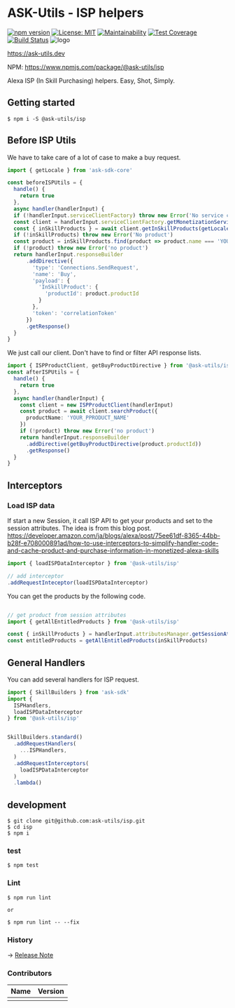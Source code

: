 # ASK-Utils - ISP helpers
[![npm version](https://badge.fury.io/js/%40ask-utils%2Fisp.svg)](https://badge.fury.io/js/%40ask-utils%2Fisp)
[![License: MIT](https://img.shields.io/badge/License-MIT-yellow.svg)](https://opensource.org/licenses/MIT)
[![Maintainability](https://api.codeclimate.com/v1/badges/c17851759423ce151b9e/maintainability)](https://codeclimate.com/github/ask-utils/ask-utils/maintainability)
[![Test Coverage](https://api.codeclimate.com/v1/badges/c17851759423ce151b9e/test_coverage)](https://codeclimate.com/github/ask-utils/ask-utils/test_coverage)
[![Build Status](https://travis-ci.org/ask-utils/ask-utils.svg?branch=master)](https://travis-ci.org/ask-utils/ask-utils)
![logo](https://ask-utils.dev/static/9cbabc261164aba75a5d7e32d0e53371/8a651/youtube_profile_image.png)

https://ask-utils.dev

NPM: https://www.npmjs.com/package/@ask-utils/isp

Alexa ISP (In Skill Purchasing) helpers.
Easy, Shot, Simply.

## Getting started

```
$ npm i -S @ask-utils/isp
```

## Before ISP Utils
We have to take care of a lot of case to make a buy request.

```typescript
import { getLocale } from 'ask-sdk-core'

const beforeISPUtils = {
  handle() {
    return true
  },
  async handler(handlerInput) {
  if (!handlerInput.serviceClientFactory) throw new Error('No service client')
  const client = handlerInput.serviceClientFactory.getMonetizationServiceClient()
  const { inSkillProducts } = await client.getInSkillProducts(getLocale(handlerInput.requestEnvelope))
  if (!inSkillProducts) throw new Error('No product')
  const product = inSkillProducts.find(product => product.name === 'YOUR_PPRODUCT_NAME')
  if (!product) throw new Error('no product')
  return handlerInput.responseBuilder
      .addDirective({
        'type': 'Connections.SendRequest',
        'name': 'Buy',
        'payload': {
          'InSkillProduct': {
            'productId': product.productId
          }
        },
        'token': 'correlationToken'
      })
      .getResponse()
  }
}
```

We just call our client. Don't have to find or filter API response lists.

```typescript
import { ISPProductClient, getBuyProductDirective } from '@ask-utils/isp'
const afterISPUtils = {
  handle() {
    return true
  },
  async handler(handlerInput) {
    const client = new ISPProductClient(handlerInput)
    const product = await client.searchProduct({
      productName: 'YOUR_PPRODUCT_NAME'
    })
    if (!product) throw new Error('no product')
    return handlerInput.responseBuilder
      .addDirective(getBuyProductDirective(product.productId))
      .getResponse()
  }
}
```

## Interceptors

### Load ISP data
If start a new Session, it call ISP API to get your products and set to the session attributes.
The idea is from this blog post.
https://developer.amazon.com/ja/blogs/alexa/post/75ee61df-8365-44bb-b28f-e708000891ad/how-to-use-interceptors-to-simplify-handler-code-and-cache-product-and-purchase-information-in-monetized-alexa-skills

```typescript
import { loadISPDataInterceptor } from '@ask-utils/isp'

// add interceptor
.addRequestInteceptor(loadISPDataInterceptor)
```

You can get the products by the following code.

```typescript

// get product from session attributes
import { getAllEntitledProducts } from '@ask-utils/isp'

const { inSkillProducts } = handlerInput.attributesManager.getSessionAttributes()
const entitledProducts = getAllEntitledProducts(inSkillProducts)
```

## General Handlers

You can add several handlers for ISP request.

```typescript
import { SkillBuilders } from 'ask-sdk'
import {
  ISPHandlers,
  loadISPDataInterceptor
} from '@ask-utils/isp'


SkillBuilders.standard()
  .addRequestHandlers(
    ...ISPHandlers,
  )
  .addRequestInterceptors(
    loadISPDataInterceptor
  )
  .lambda()
```


## development

```
$ git clone git@github.com:ask-utils/isp.git
$ cd isp
$ npm i
```

### test

```
$ npm test
```

### Lint

```
$ npm run lint

or

$ npm run lint -- --fix
```

### History
-> [Release Note](https://github.com/ask-utils/isp/releases)


### Contributors

|Name|Version|
|:--|:--|
|[]()||
